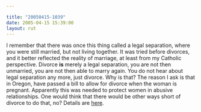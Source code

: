```yaml
---

title: "20050415-1039"
date: 2005-04-15 15:39:00
layout: rut
---
```


<p> I remember that there was once this thing called a legal
separation, where you were still married, but not living together.
It was tried before divorces, and it better reflected the
reality of marriage, at least from my Catholic perspective.
Divorce <strong>is</strong> merely a legal separation, you are not
then unmarried, you are not then able to marry again.  You do not
hear about legal separation any more, just divorce.  Why is that?
The reason I ask is that in Oregon, have passed a bill to allow for
divorce when the woman is pregnant.  Apparently this was needed to
protect women in abusive relationships.  One would think that there
would be other ways short of divorce to do that, no?  Details are <a href="http://news.findlaw.com/ap/o/632/04-15-2005/7f41000b631d7f5c.html">here</a>.</p>

